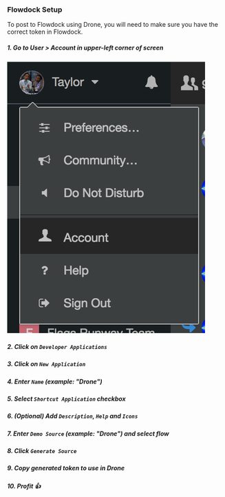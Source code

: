 ### Flowdock Setup

To post to Flowdock using Drone, you will need to make sure you have the correct token in Flowdock.

##### 1. Go to User > Account in upper-left corner of screen
![Android](images/user_account.png)
##### 2. Click on `Developer Applications`
##### 3. Click on `New Application`
##### 4. Enter `Name` (example: "Drone")
##### 5. Select `Shortcut Application` checkbox
##### 6. (Optional) Add `Description`, `Help` and `Icons`
##### 7. Enter `Demo Source` (example: "Drone") and select flow
##### 8. Click `Generate Source`
##### 9. Copy generated token to use in Drone
##### 10. Profit :+1:
